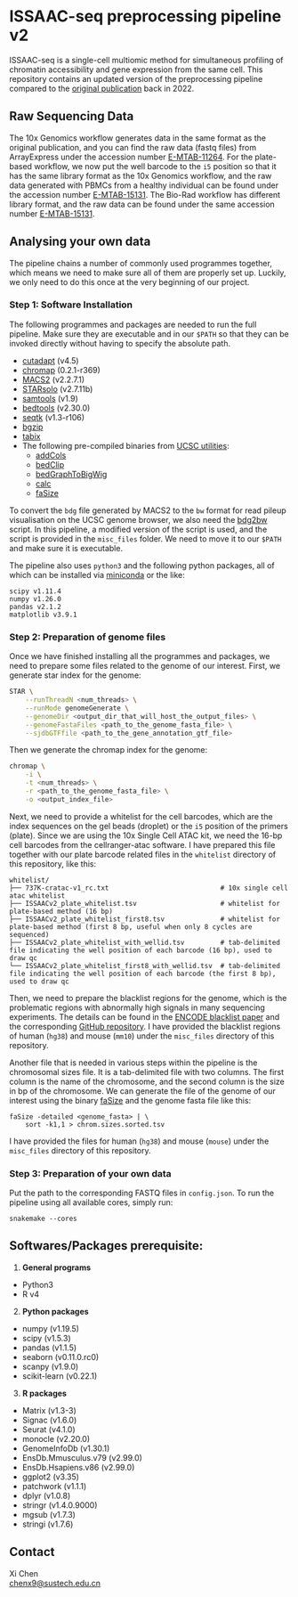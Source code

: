 # ISSAAC-seq preprocessing pipeline v2
ISSAAC-seq is a single-cell multiomic method for simultaneous profiling of chromatin accessibility and gene expression from the same cell. This repository contains an updated version of the preprocessing pipeline compared to the [original publication](https://www.nature.com/articles/s41592-022-01601-4) back in 2022.

## Raw Sequencing Data

The 10x Genomics workflow generates data in the same format as the original publication, and you can find the raw data (fastq files) from ArrayExpress under the accession number [E-MTAB-11264](https://www.ebi.ac.uk/arrayexpress/experiments/E-MTAB-11264/). For the plate-based workflow, we now put the well barcode to the `i5` position so that it has the same library format as the 10x Genomics workflow, and the raw data generated with PBMCs from a healthy individual can be found under the accession number [E-MTAB-15131](https://www.ebi.ac.uk/biostudies/ArrayExpress/studies/E-MTAB-15131). The Bio-Rad workflow has different library format, and the raw data can be found under the same accession number [E-MTAB-15131](https://www.ebi.ac.uk/biostudies/ArrayExpress/studies/E-MTAB-15131).

## Analysing your own data

The pipeline chains a number of commonly used programmes together, which means we need to make sure all of them are properly set up. Luckily, we only need to do this once at the very beginning of our project.

### Step 1: Software Installation

The following programmes and packages are needed to run the full pipeline. Make sure they are executable and in our `$PATH` so that they can be invoked directly without having to specify the absolute path.

- [cutadapt](https://cutadapt.readthedocs.io) (v4.5)
- [chromap](https://github.com/haowenz/chromap) (0.2.1-r369)
- [MACS2](https://pypi.org/project/MACS2/) (v2.2.7.1)
- [STARsolo](https://github.com/alexdobin/STAR) (v2.7.11b)
- [samtools](https://www.htslib.org) (v1.9)
- [bedtools](https://bedtools.readthedocs.io/en/latest/) (v2.30.0)
- [seqtk](https://github.com/lh3/seqtk) (v1.3-r106)
- [bgzip](https://www.htslib.org/doc/bgzip.html)
- [tabix](https://www.htslib.org/doc/tabix.html)
- The following pre-compiled binaries from [UCSC utilities](http://hgdownload.soe.ucsc.edu/admin/exe/):
  - [addCols](http://hgdownload.soe.ucsc.edu/admin/exe/linux.x86_64/addCols)
  - [bedClip](http://hgdownload.soe.ucsc.edu/admin/exe/linux.x86_64/bedClip)
  - [bedGraphToBigWig](http://hgdownload.soe.ucsc.edu/admin/exe/linux.x86_64/bedGraphToBigWig)
  - [calc](http://hgdownload.soe.ucsc.edu/admin/exe/linux.x86_64/calc)
  - [faSize](http://hgdownload.soe.ucsc.edu/admin/exe/linux.x86_64/faSize)

To convert the `bdg` file generated by MACS2 to the `bw` format for read pileup visualisation on the UCSC genome browser, we also need the [bdg2bw](https://gist.github.com/taoliu/2469050) script. In this pipeline, a modified version of the script is used, and the script is provided in the `misc_files` folder. We need to move it to our `$PATH` and make sure it is executable.

The pipeline also uses `python3` and the following python packages, all of which can be installed via [miniconda](https://www.anaconda.com/docs/getting-started/miniconda/main) or the like:

```
scipy v1.11.4
numpy v1.26.0
pandas v2.1.2
matplotlib v3.9.1
```

### Step 2: Preparation of genome files

Once we have finished installing all the programmes and packages, we need to prepare some files related to the genome of our interest. First, we generate star index for the genome:

```bash
STAR \
    --runThreadN <num_threads> \
    --runMode genomeGenerate \
    --genomeDir <output_dir_that_will_host_the_output_files> \
    --genomeFastaFiles <path_to_the_genome_fasta_file> \
    --sjdbGTFfile <path_to_the_gene_annotation_gtf_file>
```

Then we generate the chromap index for the genome:

```bash
chromap \
    -i \
    -t <num_threads> \
    -r <path_to_the_genome_fasta_file> \
    -o <output_index_file>
```

Next, we need to provide a whitelist for the cell barcodes, which are the index sequences on the gel beads (droplet) or the `i5` position of the primers (plate). Since we are using the 10x Single Cell ATAC kit, we need the 16-bp cell barcodes from the cellranger-atac software. I have prepared this file together with our plate barcode related files in the `whitelist` directory of this repository, like this:

```
whitelist/
├── 737K-cratac-v1_rc.txt                            # 10x single cell atac whitelist
├── ISSAACv2_plate_whitelist.tsv                     # whitelist for plate-based method (16 bp)
├── ISSAACv2_plate_whitelist_first8.tsv              # whitelist for plate-based method (first 8 bp, useful when only 8 cycles are sequenced)
├── ISSAACv2_plate_whitelist_with_wellid.tsv         # tab-delimited file indicating the well position of each barcode (16 bp), used to draw qc
└── ISSAACv2_plate_whitelist_first8_with_wellid.tsv  # tab-delimited file indicating the well position of each barcode (the first 8 bp), used to draw qc
```

Then, we need to prepare the blacklist regions for the genome, which is the problematic regions with abnormally high signals in many sequencing experiments. The details can be found in the [ENCODE blacklist paper](https://www.nature.com/articles/s41598-019-45839-z) and the corresponding [GitHub repository](https://github.com/Boyle-Lab/Blacklist). I have provided the blacklist regions of human (`hg38`) and mouse (`mm10`) under the `misc_files` directory of this repository.

Another file that is needed in various steps within the pipeline is the chromosomal sizes file. It is a tab-delimited file with two columns. The first column is the name of the chromosome, and the second column is the size in bp of the chromosome. We can generate the file of the genome of our interest using the binary [faSize](http://hgdownload.soe.ucsc.edu/admin/exe/linux.x86_64/faSize) and the genome fasta file like this:

```
faSize -detailed <genome_fasta> | \
    sort -k1,1 > chrom.sizes.sorted.tsv
```

I have provided the files for human (`hg38`) and mouse (`mouse`) under the `misc_files` directory of this repository.

### Step 3: Preparation of your own data

Put the path to the corresponding FASTQ files in `config.json`. To run the pipeline using all available cores, simply run:

```
snakemake --cores
```

## Softwares/Packages prerequisite:

1. __General programs__
  - Python3
  - R v4
2. __Python packages__
  - numpy (v1.19.5)
  - scipy (v1.5.3)
  - pandas (v1.1.5)
  - seaborn (v0.11.0.rc0)
  - scanpy (v1.9.0)
  - scikit-learn (v0.22.1)
3. __R packages__
  - Matrix (v1.3-3)
  - Signac (v1.6.0)
  - Seurat (v4.1.0)
  - monocle (v2.20.0)
  - GenomeInfoDb (v1.30.1)
  - EnsDb.Mmusculus.v79 (v2.99.0)
  - EnsDb.Hsapiens.v86 (v2.99.0)
  - ggplot2 (v3.35)
  - patchwork (v1.1.1)
  - dplyr (v1.0.8)
  - stringr (v1.4.0.9000)
  - mgsub (v1.7.3)
  - stringi (v1.7.6)

## Contact

Xi Chen  
chenx9@sustech.edu.cn
